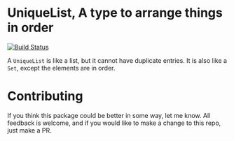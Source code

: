 # UniqueList, A type to arrange things in order

[![Build Status](https://travis-ci.org/Chadtech/order.svg?branch=master)](https://travis-ci.org/Chadtech/UniqueList)


A `UniqueList` is like a list, but it cannot have duplicate entries. It is also like a `Set`, except the elements are in order.

# Contributing

If you think this package could be better in some way, let me know. All feedback is welcome, and if you would like to make a change to this repo, just make a PR.